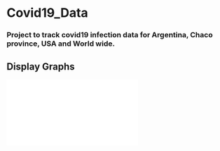 # Covid19_Data
### Project to track covid19 infection data for Argentina, Chaco province, USA and World wide.

## Display Graphs
![](OfficialGraph/Charts.pdf)

